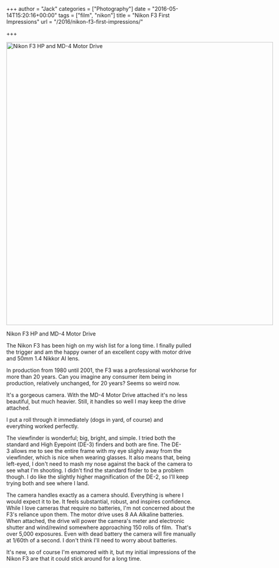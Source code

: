 +++
author = "Jack"
categories = ["Photography"]
date = "2016-05-14T15:20:16+00:00"
tags = ["film", "nikon"]
title = "Nikon F3 First Impressions"
url = "/2016/nikon-f3-first-impressions/"

+++

<div id="attachment_5218" style="width: 710px" class="wp-caption alignright">
  <img class="size-large wp-image-5218" src="/img/2016/05/2016-05-13_Nikon-F3-963x1024.jpg" alt="Nikon F3 HP and MD-4 Motor Drive" width="700" height="744" srcset="/img/2016/05/2016-05-13_Nikon-F3.jpg 963w, /img/2016/05/2016-05-13_Nikon-F3-282x300.jpg 282w, /img/2016/05/2016-05-13_Nikon-F3-768x817.jpg 768w, /img/2016/05/2016-05-13_Nikon-F3-658x700.jpg 658w" sizes="(max-width: 700px) 100vw, 700px" />
  
  <p class="wp-caption-text">
    Nikon F3 HP and MD-4 Motor Drive
  </p>
</div>

The Nikon F3 has been high on my wish list for a long time. I finally pulled the trigger and am the happy owner of an excellent copy with motor drive and 50mm 1.4 Nikkor AI lens.

In production from 1980 until 2001, the F3 was a professional workhorse for more than 20 years. Can you imagine any consumer item being in production, relatively unchanged, for 20 years? Seems so weird now.

It's a gorgeous camera. With the MD-4 Motor Drive attached it's no less beautiful, but much heavier. Still, it handles so well I may keep the drive attached.

I put a roll through it immediately (dogs in yard, of course) and everything worked perfectly.

The viewfinder is wonderful; big, bright, and simple. I tried both the standard and High Eyepoint (DE-3) finders and both are fine. The DE-3 allows me to see the entire frame with my eye slighly away from the viewfinder, which is nice when wearing glasses. It also means that, being left-eyed, I don't need to mash my nose against the back of the camera to see what I'm shooting. I didn't find the standard finder to be a problem though. I do like the slightly higher magnification of the DE-2, so I'll keep trying both and see where I land.

The camera handles exactly as a camera should. Everything is where I would expect it to be. It feels substantial, robust, and inspires confidence. While I love cameras that require no batteries, I'm not concerned about the F3's reliance upon them. The motor drive uses 8 AA Alkaline batteries. When attached, the drive will power the camera's meter and electronic shutter and wind/rewind somewhere approaching 150 rolls of film.  That's over 5,000 exposures. Even with dead battery the camera will fire manually at 1/60th of a second. I don't think I'll need to worry about batteries.

It's new, so of course I'm enamored with it, but my initial impressions of the Nikon F3 are that it could stick around for a long time.

&nbsp;
